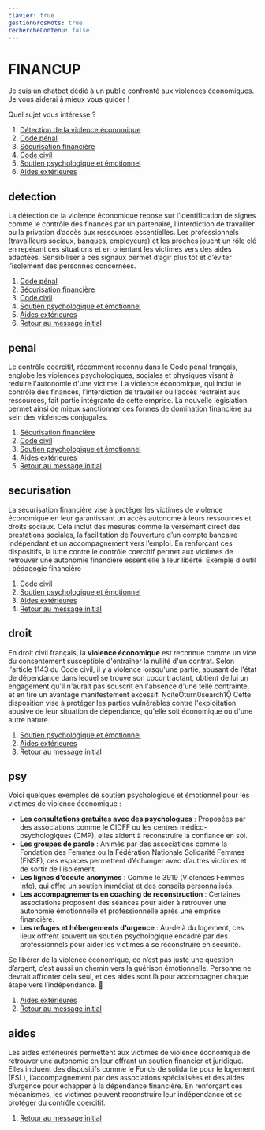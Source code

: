 ```yaml
---
clavier: true
gestionGrosMots: true
rechercheContenu: false
---
```


# FINANCUP

<span class="unique">Je suis un chatbot dédié à un public confronté aux violences économiques. Je vous aiderai à mieux vous guider !</span>

Quel sujet vous intéresse ?

1. [Détection de la violence économique](detection)
2. [Code pénal](penal)
3. [Sécurisation financière](securisation)
4. [Code civil](droit)
5. [Soutien psychologique et émotionnel](psy)
6. [Aides extérieures](aides)

## detection

La détection de la violence économique repose sur l’identification de signes comme le contrôle des finances par un partenaire, l’interdiction de travailler ou la privation d’accès aux ressources essentielles. Les professionnels (travailleurs sociaux, banques, employeurs) et les proches jouent un rôle clé en repérant ces situations et en orientant les victimes vers des aides adaptées. Sensibiliser à ces signaux permet d’agir plus tôt et d’éviter l’isolement des personnes concernées.

1. [Code pénal](penal)
2. [Sécurisation financière](securisation)
3. [Code civil](droit)
4. [Soutien psychologique et émotionnel](psy)
5. [Aides extérieures](aides)
6. [Retour au message initial]()

## penal

Le contrôle coercitif, récemment reconnu dans le Code pénal français, englobe les violences psychologiques, sociales et physiques visant à réduire l'autonomie d'une victime. La violence économique, qui inclut le contrôle des finances, l’interdiction de travailler ou l’accès restreint aux ressources, fait partie intégrante de cette emprise. La nouvelle législation permet ainsi de mieux sanctionner ces formes de domination financière au sein des violences conjugales. 

1. [Sécurisation financière](securisation)
2. [Code civil](droit)
3. [Soutien psychologique et émotionnel](psy)
4. [Aides extérieures](aides)
5. [Retour au message initial]()

## securisation

La sécurisation financière vise à protéger les victimes de violence économique en leur garantissant un accès autonome à leurs ressources et droits sociaux. Cela inclut des mesures comme le versement direct des prestations sociales, la facilitation de l’ouverture d’un compte bancaire indépendant et un accompagnement vers l’emploi. En renforçant ces dispositifs, la lutte contre le contrôle coercitif permet aux victimes de retrouver une autonomie financière essentielle à leur liberté.
Exemple d'outil : pédagogie financière

1. [Code civil](droit)
2. [Soutien psychologique et émotionnel](psy)
3. [Aides extérieures](aides)
4. [Retour au message initial]()

## droit

En droit civil français, la **violence économique** est reconnue comme un vice du consentement susceptible d'entraîner la nullité d'un contrat. Selon l'article 1143 du Code civil, il y a violence lorsqu'une partie, abusant de l'état de dépendance dans lequel se trouve son cocontractant, obtient de lui un engagement qu'il n'aurait pas souscrit en l'absence d'une telle contrainte, et en tire un avantage manifestement excessif. citeturn0search1 Cette disposition vise à protéger les parties vulnérables contre l'exploitation abusive de leur situation de dépendance, qu'elle soit économique ou d'une autre nature.

1. [Soutien psychologique et émotionnel](psy)
2. [Aides extérieures](aides)
3. [Retour au message initial]()

## psy

Voici quelques exemples de soutien psychologique et émotionnel pour les victimes de violence économique :  

- **Les consultations gratuites avec des psychologues** : Proposées par des associations comme le CIDFF ou les centres médico-psychologiques (CMP), elles aident à reconstruire la confiance en soi.  
- **Les groupes de parole** : Animés par des associations comme la Fondation des Femmes ou la Fédération Nationale Solidarité Femmes (FNSF), ces espaces permettent d’échanger avec d’autres victimes et de sortir de l’isolement.  
- **Les lignes d’écoute anonymes** : Comme le 3919 (Violences Femmes Info), qui offre un soutien immédiat et des conseils personnalisés.  
- **Les accompagnements en coaching de reconstruction** : Certaines associations proposent des séances pour aider à retrouver une autonomie émotionnelle et professionnelle après une emprise financière.  
- **Les refuges et hébergements d’urgence** : Au-delà du logement, ces lieux offrent souvent un soutien psychologique encadré par des professionnels pour aider les victimes à se reconstruire en sécurité.  

Se libérer de la violence économique, ce n’est pas juste une question d’argent, c’est aussi un chemin vers la guérison émotionnelle. Personne ne devrait affronter cela seul, et ces aides sont là pour accompagner chaque étape vers l’indépendance. 💙

1. [Aides extérieures](aides)
2. [Retour au message initial]()

## aides

Les aides extérieures permettent aux victimes de violence économique de retrouver une autonomie en leur offrant un soutien financier et juridique. Elles incluent des dispositifs comme le Fonds de solidarité pour le logement (FSL), l’accompagnement par des associations spécialisées et des aides d’urgence pour échapper à la dépendance financière. En renforçant ces mécanismes, les victimes peuvent reconstruire leur indépendance et se protéger du contrôle coercitif.

1. [Retour au message initial]()